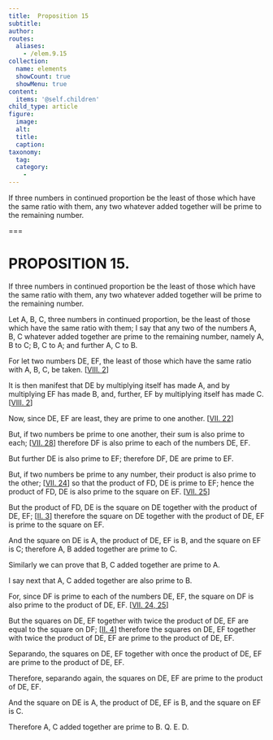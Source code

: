 ```yaml
---
title:  Proposition 15
subtitle: 
author:
routes:
  aliases:
    - /elem.9.15
collection:
  name: elements
  showCount: true
  showMenu: true
content:
  items: '@self.children'
child_type: article
figure:
  image:
  alt:
  title:
  caption:
taxonomy:
  tag:
  category:
    - 
---
```


<p>
       <hi rend="ital">If three numbers in continued proportion be the least of those which have the same ratio with them, any two whatever added together will be prime to the remaining number.</hi>
      </p>

===

<h1>PROPOSITION 15.</h1>
<p>
       <span class="ital">If three numbers in continued proportion be the least of those which have the same ratio with them, any two whatever added together will be prime to the remaining number.</span>
      </p>

<p>Let <span class="ital">A</span>, <span class="ital">B</span>, <span class="ital">C</span>, three numbers in continued proportion, be the least of those which have the same ratio with them; I say that any two of the numbers <span class="ital">A</span>, <span class="ital">B</span>, <span class="ital">C</span> whatever added together are prime to the remaining number, namely <span class="ital">A</span>, <span class="ital">B</span> to <span class="ital">C</span>; <span class="ital">B</span>, <span class="ital">C</span> to <span class="ital">A</span>; and further <span class="ital">A</span>, <span class="ital">C</span> to <span class="ital">B</span>. 
      </p>

<p>For let two numbers <span class="ital">DE</span>, <span class="ital">EF</span>, the least of those which have the same ratio with <span class="ital">A</span>, <span class="ital">B</span>, <span class="ital">C</span>, be taken. [<a href="/elem.8.2">VIII. 2</a>] </p>

<p>It is then manifest that <span class="ital">DE</span> by multiplying itself has made <span class="ital">A</span>, and by multiplying <span class="ital">EF</span> has made <span class="ital">B</span>, and, further, <span class="ital">EF</span> by multiplying itself has made <span class="ital">C</span>. [<a href="/elem.8.2">VIII. 2</a>] </p>

<p>Now, since <span class="ital">DE</span>, <span class="ital">EF</span> are least, they are prime to one another. [<a href="/elem.7.22">VII. 22</a>] </p>

<p>But, if two numbers be prime to one another, their sum is also prime to each; [<a href="/elem.7.28">VII. 28</a>] therefore <span class="ital">DF</span> is also prime to each of the numbers <span class="ital">DE</span>, <span class="ital">EF</span>. </p>

<p>But further <span class="ital">DE</span> is also prime to <span class="ital">EF</span>; therefore <span class="ital">DF</span>, <span class="ital">DE</span> are prime to <span class="ital">EF</span>. </p>

<p>But, if two numbers be prime to any number, their product is also prime to the other; [<a href="/elem.7.24">VII. 24</a>] so that the product of <span class="ital">FD</span>, <span class="ital">DE</span> is prime to <span class="ital">EF</span>; hence the product of <span class="ital">FD</span>, <span class="ital">DE</span> is also prime to the square on <span class="ital">EF</span>. [<a href="/elem.7.25">VII. 25</a>] </p>

<p>But the product of <span class="ital">FD</span>, <span class="ital">DE</span> is the square on <span class="ital">DE</span> together with the product of <span class="ital">DE</span>, <span class="ital">EF</span>; [<a href="/elem.2.3">II. 3</a>] therefore the square on <span class="ital">DE</span> together with the product of <span class="ital">DE</span>, <span class="ital">EF</span> is prime to the square on <span class="ital">EF</span>. </p>

<p>And the square on <span class="ital">DE</span> is <span class="ital">A</span>, the product of <span class="ital">DE</span>, <span class="ital">EF</span> is <span class="ital">B</span>, and the square on <span class="ital">EF</span> is <span class="ital">C</span>; therefore <span class="ital">A</span>, <span class="ital">B</span> added together are prime to <span class="ital">C</span>. <pb n="405"/></p>

<p>Similarly we can prove that <span class="ital">B</span>, <span class="ital">C</span> added together are prime to <span class="ital">A</span>. </p>

<p>I say next that <span class="ital">A</span>, <span class="ital">C</span> added together are also prime to <span class="ital">B</span>. </p>

<p>For, since <span class="ital">DF</span> is prime to each of the numbers <span class="ital">DE</span>, <span class="ital">EF</span>, the square on <span class="ital">DF</span> is also prime to the product of <span class="ital">DE</span>, <span class="ital">EF</span>. [<a href="/elem.7.24 elem.7.25">VII. 24, 25</a>] </p>

<p>But the squares on <span class="ital">DE</span>, <span class="ital">EF</span> together with twice the product of <span class="ital">DE</span>, <span class="ital">EF</span> are equal to the square on <span class="ital">DF</span>; [<a href="/elem.2.4">II. 4</a>] therefore the squares on <span class="ital">DE</span>, <span class="ital">EF</span> together with twice the product of <span class="ital">DE</span>, <span class="ital">EF</span> are prime to the product of <span class="ital">DE</span>, <span class="ital">EF</span>. </p>

<p><foreign lang="la">Separando</foreign>, the squares on <span class="ital">DE</span>, <span class="ital">EF</span> together with once the product of <span class="ital">DE</span>, <span class="ital">EF</span> are prime to the product of <span class="ital">DE</span>, <span class="ital">EF</span>. </p>

<p>Therefore, <foreign lang="la">separando</foreign> again, the squares on <span class="ital">DE</span>, <span class="ital">EF</span> are prime to the product of <span class="ital">DE</span>, <span class="ital">EF</span>. </p>

<p>And the square on <span class="ital">DE</span> is <span class="ital">A</span>, the product of <span class="ital">DE</span>, <span class="ital">EF</span> is <span class="ital">B</span>, and the square on <span class="ital">EF</span> is <span class="ital">C</span>. </p>

<p>Therefore <span class="ital">A</span>, <span class="ital">C</span> added together are prime to <span class="ital">B</span>. Q. E. D.</p>
